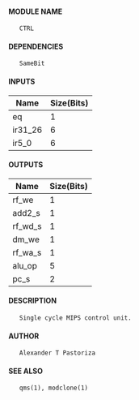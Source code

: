 #### MODULE NAME
       CTRL

#### DEPENDENCIES
       SameBit

#### INPUTS
Name   | Size(Bits)
---------|-------------
eq    |     1      
ir31_26 |     6      
ir5_0  |     6      

#### OUTPUTS
Name   | Size(Bits)
---------|-------------
rf_we  |     1      
add2_s  |     1      
rf_wd_s |     1      
dm_we  |     1      
rf_wa_s |     1      
alu_op  |     5      
pc_s   |     2      

#### DESCRIPTION
       Single cycle MIPS control unit.

#### AUTHOR
       Alexander T Pastoriza

#### SEE ALSO
       qms(1), modclone(1)

